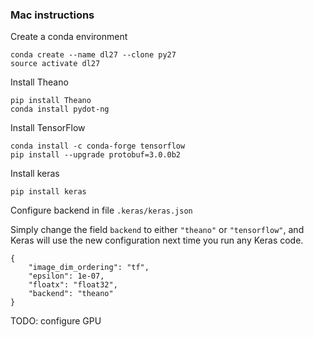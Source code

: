 ### Mac instructions

Create a conda environment

    conda create --name dl27 --clone py27
    source activate dl27
    
Install Theano

    pip install Theano
    conda install pydot-ng
    
Install TensorFlow

    conda install -c conda-forge tensorflow
    pip install --upgrade protobuf=3.0.0b2
    
Install keras

    pip install keras
    
Configure backend in file `.keras/keras.json`

Simply change the field `backend` to either `"theano"` or `"tensorflow"`, 
and Keras will use the new configuration next time you run any Keras code.

    {
        "image_dim_ordering": "tf", 
        "epsilon": 1e-07, 
        "floatx": "float32", 
        "backend": "theano"
    }

TODO: configure GPU
